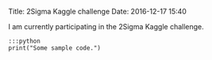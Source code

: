 Title: 2Sigma Kaggle challenge
Date: 2016-12-17 15:40

I am currently participating in the 2Sigma Kaggle challenge.

    :::python
    print("Some sample code.")